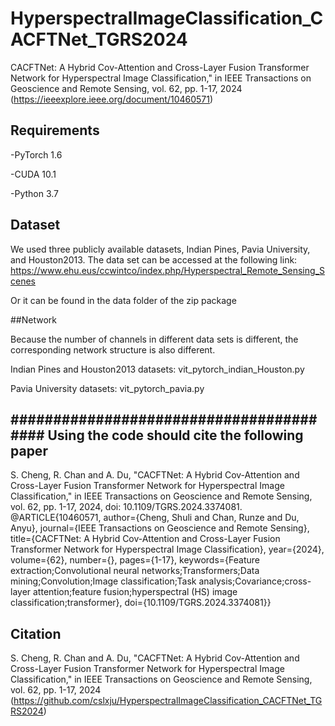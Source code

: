 # HyperspectralImageClassification_CACFTNet_TGRS2024
CACFTNet: A Hybrid Cov-Attention and Cross-Layer Fusion Transformer Network for Hyperspectral Image Classification," in IEEE Transactions on Geoscience and Remote Sensing, vol. 62, pp. 1-17, 2024 (https://ieeexplore.ieee.org/document/10460571)


## Requirements

-PyTorch 1.6

-CUDA 10.1

-Python 3.7


## Dataset

We used three publicly available datasets, Indian Pines, Pavia University, and Houston2013. The data set can be accessed at the following link:
https://www.ehu.eus/ccwintco/index.php/Hyperspectral_Remote_Sensing_Scenes

Or it can be found in the data folder of the zip package


##Network

Because the number of channels in different data sets is different, the corresponding network structure is also different.

Indian Pines and Houston2013 datasets:  vit_pytorch_indian_Houston.py

Pavia University datasets:  vit_pytorch_pavia.py


## ######################################## Using the code should cite the following paper ######################################## 
S. Cheng, R. Chan and A. Du, "CACFTNet: A Hybrid Cov-Attention and Cross-Layer Fusion Transformer Network for Hyperspectral Image Classification," in IEEE Transactions on Geoscience and Remote Sensing, vol. 62, pp. 1-17, 2024, doi: 10.1109/TGRS.2024.3374081.
@ARTICLE{10460571,
  author={Cheng, Shuli and Chan, Runze and Du, Anyu},
  journal={IEEE Transactions on Geoscience and Remote Sensing}, 
  title={CACFTNet: A Hybrid Cov-Attention and Cross-Layer Fusion Transformer Network for Hyperspectral Image Classification}, 
  year={2024},
  volume={62},
  number={},
  pages={1-17},
  keywords={Feature extraction;Convolutional neural networks;Transformers;Data mining;Convolution;Image classification;Task analysis;Covariance;cross-layer attention;feature fusion;hyperspectral (HS) image classification;transformer},
  doi={10.1109/TGRS.2024.3374081}}

## Citation
S. Cheng, R. Chan and A. Du, "CACFTNet: A Hybrid Cov-Attention and Cross-Layer Fusion Transformer Network for Hyperspectral Image Classification," in IEEE Transactions on Geoscience and Remote Sensing, vol. 62, pp. 1-17, 2024 (https://github.com/cslxju/HyperspectralImageClassification_CACFTNet_TGRS2024)




